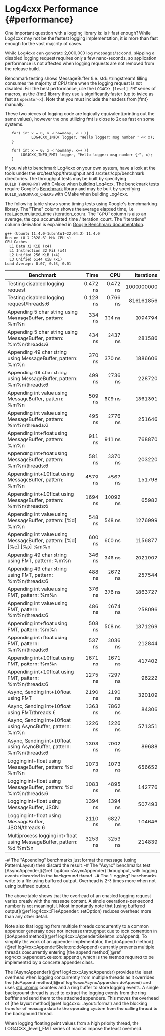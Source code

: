 Log4cxx Performance {#performance}
===
<!--
 Note: License header cannot be first, as doxygen does not generate
 cleanly if it before the '==='
-->
<!--
 Licensed to the Apache Software Foundation (ASF) under one or more
 contributor license agreements.  See the NOTICE file distributed with
 this work for additional information regarding copyright ownership.
 The ASF licenses this file to You under the Apache License, Version 2.0
 (the "License"); you may not use this file except in compliance with
 the License.  You may obtain a copy of the License at

	http://www.apache.org/licenses/LICENSE-2.0

 Unless required by applicable law or agreed to in writing, software
 distributed under the License is distributed on an "AS IS" BASIS,
 WITHOUT WARRANTIES OR CONDITIONS OF ANY KIND, either express or implied.
 See the License for the specific language governing permissions and
 limitations under the License.
-->

One important question with a logging library is: is it fast enough?
While Log4cxx may not be the fastest logging implementation, it is more than fast
enough for the vast majority of cases.

While Log4cxx can generate 2,000,000 log messages/second,
skipping a disabled logging request requires only a few nano-seconds,
so application performance is not affected when
logging requests are not removed from the release build.

Benchmark testing shows MessageBuffer (i.e. std::stringstream) filling
consumes the majority of CPU time when the logging request is not disabled.
For the best performance, use the `LOG4CXX_[level]_FMT` series of macros,
as the [{fmt}](https://fmt.dev/latest/index.html) library
they use is significantly faster
(up to twice as fast as `operator<<`).
Note that you must include the headers from {fmt} manually.

These two pieces of logging code are logically equivalent(printing out the same
values), however the one utilizing fmt is close to 2x as fast on some systems.

```{.cpp}
   for( int x = 0; x < howmany; x++ ){
            LOG4CXX_INFO( logger, "Hello logger: msg number " << x);
   }
```

```{.cpp}
   for( int x = 0; x < howmany; x++ ){
       LOG4CXX_INFO_FMT( logger, "Hello logger: msg number {}", x);
   }
```

If you wish to benchmark Log4cxx on your own system, have a look at the tools
under the src/test/cpp/throughput and src/test/cpp/benchmark directories.
The throughput tests may be built by
specifying `BUILD_THROUGHPUT` with CMake when building Log4cxx.
The benckmark tests require Google's [Benchmark](https://github.com/google/benchmark) library
and may be built by specifying `BUILD_BENCHMARK_CHECKS` with CMake when building Log4cxx.

The following table shows some timing tests using Google's benchmarking library.
The "Time" column shows the average elapsed time, i.e real_accumulated_time / iteration_count.
The "CPU" column is also an average, the cpu_accumulated_time / iteration_count.
The "Iterations" column derivation is explained in [Google Benchmark documentation](https://google.github.io/benchmark/user_guide.html#runtime-and-reporting-considerations).

	g++ (Ubuntu 11.4.0-1ubuntu1~22.04.2) 11.4.0
	Run on (8 X 2328.61 MHz CPU s)
	CPU Caches:
	  L1 Data 32 KiB (x4)
	  L1 Instruction 32 KiB (x4)
	  L2 Unified 256 KiB (x4)
	  L3 Unified 6144 KiB (x1)
	Load Average: 0.07, 0.03, 0.01

| Benchmark |     Time | CPU | Iterations |
| --------- | -------: | --: | ---------: |
| Testing disabled logging request | 0.472 ns | 0.472 ns | 1000000000 |
| Testing disabled logging request/threads:6 | 0.128 ns | 0.766 ns | 816161856 |
| Appending 5 char string using MessageBuffer, pattern: \%m\%n | 334 ns | 334 ns | 2094794 |
| Appending 5 char string using MessageBuffer, pattern: \%m\%n/threads:6 | 434 ns | 2437 ns | 281586 |
| Appending 49 char string using MessageBuffer, pattern: \%m\%n | 370 ns | 370 ns | 1886606 |
| Appending 49 char string using MessageBuffer, pattern: \%m\%n/threads:6 | 499 ns | 2736 ns | 228720 |
| Appending int value using MessageBuffer, pattern: \%m\%n | 509 ns | 509 ns | 1361391 |
| Appending int value using MessageBuffer, pattern: \%m\%n/threads:6 | 495 ns | 2776 ns | 251646 |
| Appending int+float using MessageBuffer, pattern: \%m\%n | 911 ns | 911 ns | 768870 |
| Appending int+float using MessageBuffer, pattern: \%m\%n/threads:6 | 581 ns | 3370 ns | 203220 |
| Appending int+10float using MessageBuffer, pattern: \%m\%n | 4579 ns | 4567 ns | 151798 |
| Appending int+10float using MessageBuffer, pattern: \%m\%n/threads:6 | 1694 ns | 10092 ns | 65982 |
| Appending int value using MessageBuffer, pattern: [\%d] \%m\%n | 548 ns | 548 ns | 1276999 |
| Appending int value using MessageBuffer, pattern: [\%d] [\%c] [\%p] \%m\%n | 600 ns | 600 ns | 1156877 |
| Appending 49 char string using FMT, pattern: \%m\%n | 346 ns | 346 ns | 2021907 |
| Appending 49 char string using FMT, pattern: \%m\%n/threads:6 | 488 ns | 2672 ns | 257544 |
| Appending int value using FMT, pattern: \%m\%n | 376 ns | 376 ns | 1863727 |
| Appending int value using FMT, pattern: \%m\%n/threads:6 | 486 ns | 2674 ns | 258096 |
| Appending int+float using FMT, pattern: \%m\%n | 508 ns | 508 ns | 1371269 |
| Appending int+float using FMT, pattern: \%m\%n/threads:6 | 537 ns | 3036 ns | 212844 |
| Appending int+10float using FMT, pattern: \%m\%n | 1671 ns | 1671 ns | 417402 |
| Appending int+10float using FMT, pattern: \%m\%n/threads:6 | 1275 ns | 7297 ns | 96222 |
| Async, Sending int+10float using FMT | 2190 ns | 2190 ns | 320109 |
| Async, Sending int+10float using FMT/threads:6 | 1363 ns | 7862 ns | 84306 |
| Async, Sending int+10float using AsyncBuffer, pattern: \%m\%n | 1226 ns | 1226 ns | 571351 |
| Async, Sending int+10float using AsyncBuffer, pattern: \%m\%n/threads:6 | 1398 ns | 7902 ns | 89688 |
| Logging int+float using MessageBuffer, pattern: \%d \%m\%n | 1073 ns | 1073 ns | 656652 |
| Logging int+float using MessageBuffer, pattern: \%d \%m\%n/threads:6 | 1083 ns | 4895 ns | 142776 |
| Logging int+float using MessageBuffer, JSON | 1394 ns | 1394 ns | 507493 |
| Logging int+float using MessageBuffer, JSON/threads:6 | 2110 ns | 6827 ns | 104646 |
| Multiprocess logging int+float using MessageBuffer, pattern: \%d \%m\%n | 3253 ns | 3253 ns | 214839 |

-# The "Appending" benchmarks just format the message (using PatternLayout) then discard the result.
-# The "Async" benchmarks test [AsyncAppender](@ref log4cxx::AsyncAppender) throughput, with logging events discarded in the background thread.
-# The "Logging" benchmarks write to a file using buffered output. Overhead is 2-3 times more when not using buffered output.

The above table shows that the overhead of an enabled logging request
varies greatly with the message content.
A single operations-per-second number is not meaningful.
Most importantly note that [using buffered output](@ref log4cxx::FileAppender::setOption)
reduces overhead more than any other detail.

Note also that logging from multiple threads concurrently
to a common appender generally does not increase throughput
due to lock contention in [doAppend method](@ref log4cxx::AppenderSkeleton::doAppend).
To simplify the work of an appender implementator,
the [doAppend method](@ref log4cxx::AppenderSkeleton::doAppend) currently prevents multiple threads
concurrently entering [the append method](@ref log4cxx::AppenderSkeleton::append),
which is the method required to be implemented by a concrete appender class.

The [AsyncAppender](@ref log4cxx::AsyncAppender) provides the least overhead
when logging concurrently from multiple threads
as it overrides the [doAppend method](@ref log4cxx::AsyncAppender::doAppend)
and uses [std::atomic](https://en.cppreference.com/w/cpp/atomic/atomic.html)
counters and a ring buffer to store logging events.
A single background thread is used to extract the logging events
from the ring bufffer and send them
to the attached appenders.
This moves the overhead of [the layout method](@ref log4cxx::Layout::format)
and the blocking transfer of message data to the operating system
from the calling thread to the background thread.

When logging floating point values from a high priority thread,
the LOG4CXX_[level]_FMT series of macros impose the least overhead.

